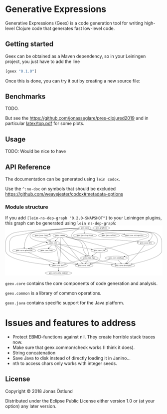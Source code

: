 # Generative Expressions

Generative Expressions (Geex) is a code generation tool for writing high-level Clojure code that generates fast low-level code.

## Getting started

Geex can be obtained as a Maven dependency, so in your Leiningen project, you just have to add the line
```clj
[geex "0.1.0"]
```
Once this is done, you can try it out by creating a new source file:

## Benchmarks

TODO. 

But see the https://github.com/jonasseglare/pres-clojured2019 and in particular [latex/top.pdf](https://github.com/jonasseglare/pres-clojured2019/blob/master/latex/top.pdf) for some plots.

## Usage

TODO: Would be nice to have 

## API Reference

The documentation can be generated using ```lein codox```.

Use the ```^:no-doc``` on symbols that should be excluded
https://github.com/weavejester/codox#metadata-options

### Module structure
If you add ```[lein-ns-dep-graph "0.2.0-SNAPSHOT"]``` to your Leiningen plugins, this graph can be generated using ```lein ns-dep-graph```:
![Module graph](ns-dep-graph.png)

```geex.core``` contains the core components of code generation and analysis.

```geex.common``` is a library of common operations.

```geex.java``` contains specific support for the Java platform.

# Issues and features to address

 * Protect EBMD-functions against nil. They create horrible stack traces now.
 * Make sure that geex.common/check works (I think it does).
 * String concatenation
 * Save Java to disk instead of directly loading it in Janino...
 * nth to access chars only works with integer seeds.


## License

Copyright © 2018 Jonas Östlund

Distributed under the Eclipse Public License either version 1.0 or (at
your option) any later version.
